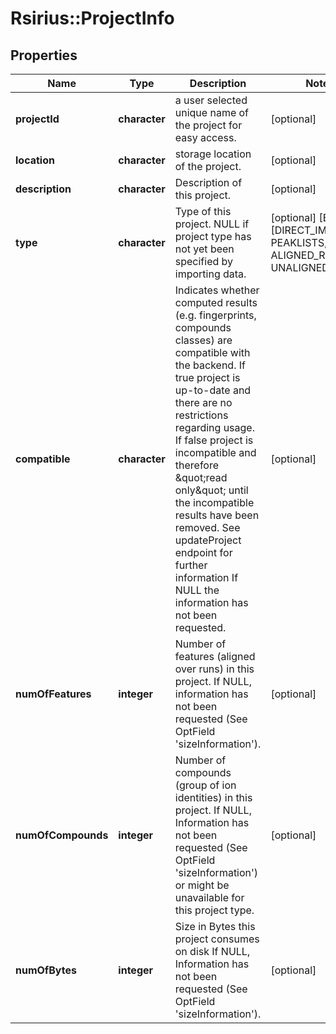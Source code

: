 # Rsirius::ProjectInfo


## Properties
Name | Type | Description | Notes
------------ | ------------- | ------------- | -------------
**projectId** | **character** | a user selected unique name of the project for easy access. | [optional] 
**location** | **character** | storage location of the project. | [optional] 
**description** | **character** | Description of this project. | [optional] 
**type** | **character** | Type of this project.  NULL if project type has not yet been specified by importing data. | [optional] [Enum: [DIRECT_IMPORT, PEAKLISTS, ALIGNED_RUNS, UNALIGNED_RUNS]] 
**compatible** | **character** | Indicates whether computed results (e.g. fingerprints, compounds classes) are compatible with the backend.  If true project is up-to-date and there are no restrictions regarding usage.  If false project is incompatible and therefore \&quot;read only\&quot; until the incompatible results have been removed. See updateProject endpoint for further information  If NULL the information has not been requested. | [optional] 
**numOfFeatures** | **integer** | Number of features (aligned over runs) in this project. If NULL, information has not been requested (See OptField &#39;sizeInformation&#39;). | [optional] 
**numOfCompounds** | **integer** | Number of compounds (group of ion identities) in this project. If NULL, Information has not been requested (See OptField &#39;sizeInformation&#39;) or might be unavailable for this project type. | [optional] 
**numOfBytes** | **integer** | Size in Bytes this project consumes on disk If NULL, Information has not been requested (See OptField &#39;sizeInformation&#39;). | [optional] 



